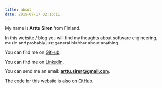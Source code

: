 ```yaml
---
title: about
date: 2019-07-17 02:16:11
---
```


My name is **Arttu Siren** from Finland.

In this website / blog you will find my thoughts about software engineering, music and probably just general blabber about anything. 

You can find me on [GitHub](https://github.com/Zudoku/sirenartt).

You can find me on [LinkedIn](https://linkedin.com/in/arttusiren).

You can send me an email: **arttu.siren@gmail.com**.

The code for this website is also on [GitHub](https://github.com/Zudoku/sirenartt).

